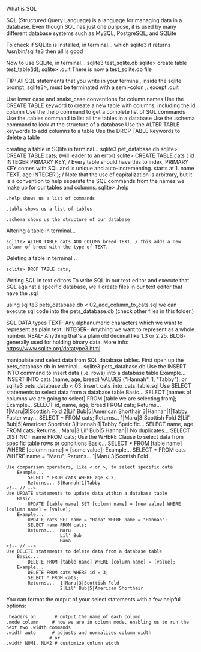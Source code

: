 What is SQL

SQL (Structured Query Language) is a language for managing data in a database.
Even though SQL has just one purpose, it is used by many different database systems such as MySQL, PostgreSQL, and SQLite

To check if SQLite is installed, in terminal...
    which sqlite3 
if returns 
    /usr/bin/sqlite3
then all is good

Now to use SQLite, in terminal...
    sqlite3 test_sqlite.db 
    sqlite> create table test_table(id);
    sqlite> .quit
There is now a test_sqlite.db file

TIP: All SQL statements that you write in your terminal, inside the sqlite prompt, sqlite3>, must be terminated with a semi-colon ;. except .quit

Use lower case and snake_case conventions for column names
Use the CREATE TABLE keyword to create a new table with columns, including the id column
Use the .help command to get a complete list of SQL commands
Use the .tables command to list all the tables in a database
Use the .schema command to look at the structure of a database
Use the ALTER TABLE keywords to add columns to a table
Use the DROP TABLE keywords to delete a table
<!-- //                                      -->
creating a table in SQlite in terminal...
    sqlite3 pet_database.db
    sqlite> CREATE TABLE cats; (will leader to an error)
        sqlite> CREATE TABLE cats (
            id INTEGER PRIMARY KEY, / Every table should have this to index, PRIMARY KEY comes with SQL and is unique and auto-incrementing.  starts at 1.
                    name TEXT, 
                    age INTEGER
                ); / Note that the use of capitalization is arbitrary, but it is a convention to help separate the SQL commands from the names we make up for our tables and columns. 
    sqlite> .help 

    .help shows us a list of commands
    
    .table shows us a list of tables

    .schema shows us the structure of our database

Altering a table in terminal...

    sqlite> ALTER TABLE cats ADD COLUMN breed TEXT; / this adds a new column of breed with the type of TEXT.

Deleting a table in terminal...

    sqlite> DROP TABLE cats;

<!-- //                                               -->
Writing SQL in text editors
To write SQL in our text editor and execute that SQL against a specific database, we'll create files in our text editor that have the .sql

using sqlite3 pets_database.db < 02_add_column_to_cats.sql we can execute sql code into the pets_database.db (check other files in this folder.)
<!-- //                                                -->
SQL DATA types
    TEXT- Any alphanumeric characters which we want to represent as plain text.
    INTEGER- Anything we want to represent as a whole number. 
    REAL- Anything that's a plain old decimal like 1.3 or 2.25.
    BLOB- generally used for holding binary data.
More info: https://www.sqlite.org/datatype3.html
<!-- //                                                 -->
manipulate and select data from SQL database tables.
    <!-- // -->
    First open up the pets_database.db in terminal...
            sqlite3 pets_database.db
    <!-- // -->
    Use the INSERT INTO command to insert data (i.e. rows) into a database table
        Example...
            INSERT INTO cats (name, age, breed) VALUES ("Hannah", 1, "Tabby");
                or 
            sqlite3 pets_database.db < 03_insert_cats_into_cats_table.sql
    <!-- // -->
    Use SELECT statements to select data from a database table
        Basic...
            SELECT [names of columns we are going to select] FROM [table we are selecting from];
        Example... 
            SELECT id, name, age, breed FROM cats;
            Returns...  1|Maru|3|Scottish Fold
                        2|Lil' Bub|5|American Shorthair
                        3|Hannah|1|Tabby
        Faster way... 
            SELECT * FROM cats;
            Returns...  1|Maru|3|Scottish Fold
                        2|Lil' Bub|5|American Shorthair
                        3|Hannah|1|Tabby
        Speicific... 
            SELECT name, age FROM cats;
            Returns...  Maru|3
                        Lil' Bub|5
                        Hannah|1
        No duplicates...
            SELECT DISTINCT name FROM cats;
    <!-- // -->
    Use the WHERE Clause to select data from specific table rows or conditions
        Basic...
            SELECT * FROM [table name] WHERE [column name] = [some value];
        Example...
            SELECT * FROM cats WHERE name = "Maru";
            Returns... 1|Maru|3|Scottish Fold

    Use comparison operators, like < or >, to select specific data
        Example...
            SELECT * FROM cats WHERE age < 2;
            Returns... 3|Hannah|1|Tabby
    <!-- // -->
    Use UPDATE statements to update data within a database table
        Basic...
            UPDATE [table name] SET [column name] = [new value] WHERE [column name] = [value];
        Example...
            UPDATE cats SET name = "Hana" WHERE name = "Hannah";
            SELECT name FROM cats;
            Returns...  Maru
                        Lil' Bub
                        Hana
    <!-- // -->
    Use DELETE statements to delete data from a database table
        Basic...
            DELETE FROM [table name] WHERE [column name] = [value];
        Example...
            DELETE FROM cats WHERE id = 3;
            SELECT * FROM cats;
            Returns...  1|Maru|3|Scottish Fold
                        2|Lil' Bub|5|American Shorthair
<!-- //                                      -->
You can format the output of your select statements with a few helpful options:

    .headers on       # output the name of each column
    .mode column     # now we are in column mode, enabling us to run the next two .width commands
    .width auto      # adjusts and normalizes column width 
                    # or
    .width NUM1, NUM2 # customize column width